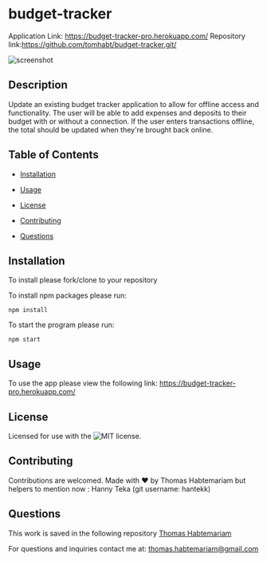 # budget-tracker


Application Link: https://budget-tracker-pro.herokuapp.com/
Repository link:https://github.com/tomhabt/budget-tracker.git/

![screenshot](https://user-images.githubusercontent.com/84083304/138532622-68bce628-2605-4676-8bbe-4bd414fe220b.png)

## Description

Update an existing budget tracker application to allow for offline access and functionality. 
The user will be able to add expenses and deposits to their budget with or without a connection. If the user enters transactions offline, the total should be updated when they're brought back online.

## Table of Contents

* [Installation](#installation)

* [Usage](#usage)

* [License](#license)

* [Contributing](#contributing)

* [Questions](#questions)

## Installation

To install please fork/clone to your repository

To install npm packages please run:

```
npm install
```

To start the program please run:

```
npm start
```

## Usage

To use the app please view the following link: https://budget-tracker-pro.herokuapp.com/
## License
    
Licensed for use with the ![MIT license](./LICENSE).

## Contributing

Contributions are welcomed.
Made with ❤️  by Thomas Habtemariam but helpers to mention now : Hanny Teka (git username: hantekk)

## Questions

This work is saved in the following repository
[Thomas Habtemariam](https://github.com/tomhabt/budget-tracker.git/)

For questions and inquiries contact me at:
thomas.habtemariam@gmail.com
